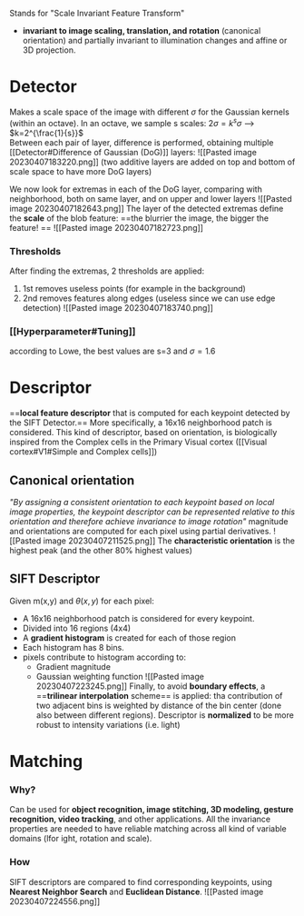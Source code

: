 Stands for "Scale Invariant Feature Transform"
- **invariant to image scaling, translation, and rotation** (canonical orientation) and partially invariant to illumination changes and affine or 3D projection.
# Detector
Makes a scale space of the image with different $\sigma$ for the Gaussian kernels (within an octave). In an octave, we sample s scales: $2\sigma=k^{s}\sigma$ --> $k=2^{\frac{1}{s}}$  
Between each pair of layer, difference is performed, obtaining multiple  [[Detector#Difference of Gaussian (DoG)]] layers:
![[Pasted image 20230407183220.png]]
(two additive layers are added on top and bottom of scale space to have more DoG layers)

We now look for extremas in each of the DoG layer, comparing with neighborhood, both on same layer, and on upper and lower layers
![[Pasted image 20230407182643.png]]
The layer of the detected extremas define the **scale** of the blob feature: ==the blurrier the image, the bigger the feature! ==
![[Pasted image 20230407182723.png]]
### Thresholds
After finding the extremas, 2 thresholds are applied:
1. 1st removes useless points (for example in the background)
2. 2nd removes features along edges (useless since we can use edge detection)
![[Pasted image 20230407183740.png]]
### [[Hyperparameter#Tuning]] 
according to Lowe, the best values are s=3 and $\sigma=1.6$

# Descriptor
==**local feature descriptor** that is computed for each keypoint detected by the SIFT Detector.==
More specifically, a 16x16 neighborhood patch is considered.
This kind of descriptor, based on orientation, is biologically inspired from the Complex cells in the Primary Visual cortex ([[Visual cortex#V1#Simple and Complex cells]])

## Canonical orientation 
_"By assigning a consistent orientation to each keypoint based on local image properties, the keypoint descriptor can be represented relative to this orientation and therefore achieve invariance to image rotation"_
magnitude and orientations are computed for each pixel using partial derivatives.
![[Pasted image 20230407211525.png]]
The **characteristic orientation** is the highest peak (and the other 80% highest values)

## SIFT Descriptor
Given m(x,y) and $\theta(x,y)$ for each pixel: 
- A 16x16 neighborhood patch is considered for every keypoint. 
- Divided into 16 regions (4x4)
- A **gradient histogram** is created for each of those region
- Each histogram has 8 bins.
- pixels contribute to histogram according to:
	- Gradient magnitude
	- Gaussian weighting function
![[Pasted image 20230407223245.png]]
Finally, to avoid **boundary effects**, a ==**trilinear interpolation** scheme== is applied: tha contribution of two adjacent bins is weighted by distance of the bin center (done also between different regions).
Descriptor is **normalized** to be more robust to intensity variations (i.e. light)
# Matching
### Why?
Can be used for **object recognition, image stitching, 3D modeling, gesture recognition, video tracking**, and other applications.
All the invariance properties are needed to have reliable matching across all kind of variable domains (lfor ight, rotation and scale).
### How
SIFT descriptors are compared to find corresponding keypoints, using **Nearest Neighbor Search** and **Euclidean Distance**.
![[Pasted image 20230407224556.png]]
